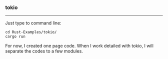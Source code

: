 ### tokio
----

Just type to command line:

```
cd Rust-Examples/tokio/
cargo run
```

For now, I created one page code. When I work detailed with tokio, I will separate the codes to a few modules.
